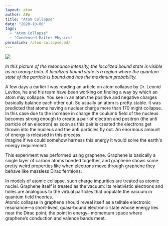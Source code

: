 ```yaml
---
layout: atom
author: ΔΨφ
title: "Atom Collapse"
date: "2020-10-06"
tags: 
  - "Atom Collapse"
  - "Condensed Matter Physics"
permalink: /atom-collapse.md/
---
```


![](https://deltapsifi.files.wordpress.com/2020/10/b43cb3437bcc1374e039ac8c4dda15f5-physics.jpg?w=510)

*In this picture of the resonance intensity, the localized bound state is visible as an orange halo. A localized bound state is a region where the quantum state of the particle is bound and has the maximum probability.*

A few days a earlier I was reading an article on atom collapse by Dr. Leonid Levitov, he and his team have been working on finding a way by which an atom may collapse. You see in an atom the positive and negative charges basically balance each other out. So usually an atom is pretty stable. It was predicted that atoms having a nuclear charge more than 170 might collapse.  
In this case due to the increase in charge the coulumb field of the nucleus becomes strong enough to create a pair of electron and positron (the anti particle of an electron) as soon as this pair is created the electrons get thrown into the nucleus and the anti particles fly out. An enormous amount of energy is released in this process.  
Imagine if we could somehow harness this energy it would solve the earth's energy requirement.

This experiment was performed using graphene. Graphene is basically a single layer of carbon atoms bonded together, and graphene shows some pretty weird properties like when electrons move through graphene they behave like massless Dirac fermions.

In models of atomic collapse, such charge impurities are treated as atomic nuclei. Graphene itself is treated as the vacuum: Its relativistic electrons and holes are analogous to the virtual particles that populate the vacuum in quantum field theories.  
Atomic collapse in graphene should reveal itself as a telltale electronic resonance—a short-lived, quasi-bound electronic state whose energy lies near the Dirac point, the point in energy– momentum space where graphene’s conduction and valence bands meet.
